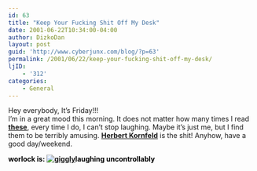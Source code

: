 ```yaml
---
id: 63
title: "Keep Your Fucking Shit Off My Desk"
date: 2001-06-22T10:34:00-04:00
author: DizkoDan
layout: post
guid: 'http://www.cyberjunx.com/blog/?p=63'
permalink: /2001/06/22/keep-your-fucking-shit-off-my-desk/
ljID:
    - '312'
categories:
    - General
---
```


Hey everybody, It’s Friday!!!  
I’m in a great mood this morning. It does not matter how many times I read [**these**](http://www.theonion.com/archive/archive_kornfeld.html), every time I do, I can’t stop laughing. Maybe it’s just me, but I find them to be terribly amusing. [**Herbert Kornfeld**](http://www.theonion.com/archive/archive_kornfeld.html) is the shit! Anyhow, have a good day/weekend.

<font color="#000000">**worlock is: [![giggly](http://www.stvlive.com/thoughts/thing2/giggly.gif)](http://www.stvlive.com)laughing uncontrollably**</font>